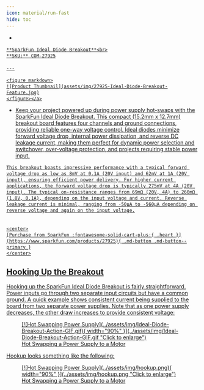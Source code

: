 ```yaml
---
icon: material/run-fast
hide: toc
---
```


<div class="grid cards desc" markdown>

-    <a href="https://www.sparkfun.com/products/27925">
    **SparkFun Ideal Diode Breakout**<br>
    **SKU:** COM-27925

    ---

    <figure markdown>
    ![Product Thumbnail](assets/img/27925-Ideal-Diode-Breakout-Feature.jpg)
    </figure></a>
    

-    Keep your project powered up during power supply hot-swaps with the SparkFun Ideal Diode Breakout. This compact (15.2mm x 12.7mm) breakout board features four channels and ground connections, providing reliable one-way voltage control. Ideal diodes minimize forward voltage drop, internal power dissipation, and reverse DC leakage current, making them perfect for dynamic power selection and switchover, over-voltage protection, and projects requiring stable power input.

    This breakout boasts impressive performance with a typical forward voltage drop as low as 8mV at 0.1A (20V input) and 62mV at 1A (20V input), ensuring efficient power delivery. For higher current applications, the forward voltage drop is typically 275mV at 4A (20V input). The typical on-resistance ranges from 69mΩ (20V, 4A) to 260mΩ (1.8V, 0.1A), depending on the input voltage and current. Reverse leakage current is minimal, ranging from -50µA to -560µA depending on reverse voltage and again on the input voltage.


    <center>
    [Purchase from SparkFun :fontawesome-solid-cart-plus:{ .heart }](https://www.sparkfun.com/products/27925){ .md-button .md-button--primary }
    </center>

</div>


## Hooking Up the Breakout

Hooking up the SparkFun Ideal Diode Breakout is fairly straightforward. Power inputs go through two separate input circuits but have a common ground. A quick example shows consistent current being supplied to the board from two separate power supplies. Note that as one power supply decreases, the other draw increases to provide consistent voltage: 



<figure markdown>
[![Hot Swapping Power Supply](../assets/img/Ideal-Diode-Breakout-Action-GIF.gif){ width="90%" }](../assets/img/Ideal-Diode-Breakout-Action-GIF.gif "Click to enlarge")
<figcaption markdown>Hot Swapping a Power Supply to a Motor</figcaption>
</figure>

Hookup looks something like the following: 


<figure markdown>
[![Hot Swapping Power Supply](../assets/img/hookup.png){ width="90%" }](../assets/img/hookup.png "Click to enlarge")
<figcaption markdown>Hot Swapping a Power Supply to a Motor</figcaption>
</figure>


